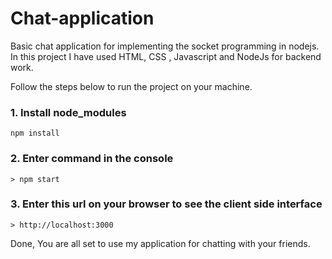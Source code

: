 # Chat-application
Basic chat application for implementing the socket programming in nodejs. In this project I have used HTML, CSS , Javascript and NodeJs for backend work.

Follow the steps below to run the project on your machine.

### 1. Install node_modules
```
npm install
```

### 2. Enter command in the console
```
> npm start
```

### 3. Enter this url on your browser to see the client side interface
```
> http://localhost:3000
```

Done, You are all set to use my application for chatting with your friends.